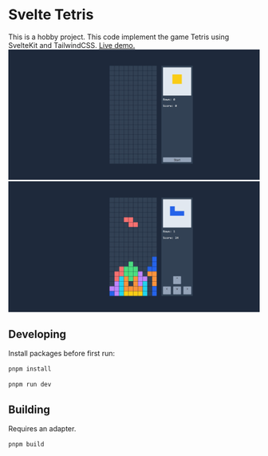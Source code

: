 # Svelte Tetris

This is a hobby project. This code implement the game Tetris using SvelteKit and TailwindCSS.
[Live demo.](https://jovial-golick-9e47dc.netlify.app/)
![cap1](docs/capture_1.jpeg?raw=true)
![cap2](docs/capture_2.jpeg?raw=true)

## Developing

Install packages before first run:

```bash
pnpm install
```

```bash
pnpm run dev
```

## Building

Requires an adapter.

```bash
pnpm build
```
